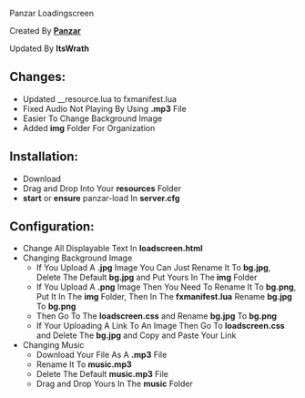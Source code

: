 Panzar Loadingscreen

Created By [**Panzar**](https://github.com/paanzar)

Updated By **ItsWrath**

## Changes: 
- Updated __resource.lua to fxmanifest.lua
- Fixed Audio Not Playing By Using **.mp3** File
- Easier To Change Background Image
- Added **img** Folder For Organization

## Installation: 
- Download
- Drag and Drop Into Your **resources** Folder
- **start** or **ensure** panzar-load In **server.cfg**

## Configuration:
- Change All Displayable Text In **loadscreen.html**
- Changing Background Image
  - If You Upload A **.jpg** Image You Can Just Rename It To **bg.jpg**, Delete The Default **bg.jpg** and Put Yours In The **img** Folder
   - If You Upload A **.png** Image Then You Need To Rename It To **bg.png**, Put It In The **img** Folder, Then In The **fxmanifest.lua** Rename **bg.jpg** To **bg.png**
    - Then Go To The **loadscreen.css** and Rename **bg.jpg** To **bg.png**
     - If Your Uploading A Link To An Image Then Go To **loadscreen.css** and Delete The **bg.jpg** and Copy and Paste Your Link
- Changing Music
  - Download Your File As A **.mp3** File
   - Rename It To **music.mp3** 
    - Delete The Default **music.mp3** File 
     - Drag and Drop Yours In The **music** Folder 
